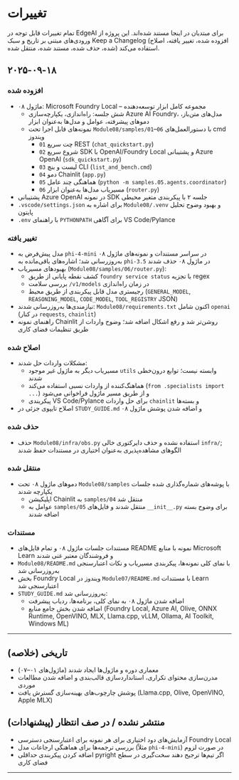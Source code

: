 <!--
CO_OP_TRANSLATOR_METADATA:
{
  "original_hash": "b02a49f9b47dc500f1b4791c01bb9501",
  "translation_date": "2025-09-22T13:31:00+00:00",
  "source_file": "CHANGELOG.md",
  "language_code": "fa"
}
-->
# تغییرات

تمام تغییرات قابل توجه در EdgeAI برای مبتدیان در اینجا مستند شده‌اند. این پروژه از ورودی‌های مبتنی بر تاریخ و سبک Keep a Changelog (افزوده شده، تغییر یافته، اصلاح شده، حذف شده، مستند شده، منتقل شده) استفاده می‌کند.

## ۲۰۲۵-۰۹-۱۸

### افزوده شده
- ماژول ۰۸: Microsoft Foundry Local – مجموعه کامل ابزار توسعه‌دهنده
  - شش جلسه: راه‌اندازی، یکپارچه‌سازی Azure AI Foundry، مدل‌های متن‌باز، دموهای پیشرفته، عوامل و مدل‌ها به‌عنوان ابزار
  - نمونه‌های قابل اجرا تحت `Module08/samples/01`–`06` با دستورالعمل‌های cmd ویندوز
    - `01` چت سریع REST (`chat_quickstart.py`)
    - `02` شروع سریع SDK با OpenAI/Foundry Local و پشتیبانی Azure OpenAI (`sdk_quickstart.py`)
    - `03` لیست و بنچ CLI (`list_and_bench.cmd`)
    - `04` دمو Chainlit (`app.py`)
    - `05` هماهنگی چند عامل (`python -m samples.05.agents.coordinator`)
    - `06` مسیریاب مدل‌ها به‌عنوان ابزار (`router.py`)
- پشتیبانی Azure OpenAI در نمونه SDK جلسه ۲ با پیکربندی متغیر محیطی
- `.vscode/settings.json` برای اشاره به `Module08/.venv` و بهبود وضوح تحلیل پایتون
- `.env` با راهنمای `PYTHONPATH` برای آگاهی VS Code/Pylance

### تغییر یافته
- مدل پیش‌فرض به `phi-4-mini` در سراسر مستندات و نمونه‌های ماژول ۰۸ به‌روزرسانی شد؛ اشاره‌های باقی‌مانده به `phi-3.5` در ماژول ۰۸ حذف شدند
- بهبودهای مسیریاب (`Module08/samples/06/router.py`):
  - کشف نقطه پایانی از طریق `foundry service status` با تجزیه regex
  - بررسی سلامت `/v1/models` در زمان راه‌اندازی
  - رجیستری مدل قابل پیکربندی از طریق محیط (`GENERAL_MODEL`, `REASONING_MODEL`, `CODE_MODEL`, `TOOL_REGISTRY` JSON)
- نیازمندی‌ها به‌روزرسانی شدند: `Module08/requirements.txt` اکنون شامل `openai` (در کنار `requests`, `chainlit`)
- راهنمای نمونه Chainlit روشن‌تر شد و رفع اشکال اضافه شد؛ وضوح واردات از طریق تنظیمات فضای کاری

### اصلاح شده
- مشکلات واردات حل شدند:
  - مسیریاب دیگر به ماژول غیر موجود `utils` وابسته نیست؛ توابع درون‌خطی شدند
  - هماهنگ‌کننده از واردات نسبی استفاده می‌کند (`from .specialists import ...`) و از طریق مسیر ماژول فراخوانی می‌شود
  - پیکربندی VS Code/Pylance برای حل واردات `chainlit` و بسته‌ها
- اصلاح تایپوی جزئی در `STUDY_GUIDE.md` و اضافه شدن پوشش ماژول ۰۸

### حذف شده
- حذف `Module08/infra/obs.py` استفاده نشده و حذف دایرکتوری خالی `infra/`; الگوهای مشاهده‌پذیری به‌عنوان اختیاری در مستندات حفظ شدند

### منتقل شده
- دموهای ماژول ۰۸ تحت `Module08/samples` با پوشه‌های شماره‌گذاری شده جلسات یکپارچه شدند
  - اپلیکیشن Chainlit به `samples/04` منتقل شد
  - عوامل به `samples/05` منتقل شدند و فایل‌های `__init__.py` برای وضوح بسته اضافه شدند

### مستندات
- مستندات جلسات ماژول ۰۸ و تمام فایل‌های README نمونه با منابع Microsoft Learn و فروشندگان معتبر غنی شدند
- `Module08/README.md` با نمای کلی نمونه‌ها، پیکربندی مسیریاب و نکات اعتبارسنجی به‌روزرسانی شد
- بخش Foundry Local ویندوز در `Module07/README.md` با مستندات Learn اعتبارسنجی شد
- `STUDY_GUIDE.md` به‌روزرسانی شد:
  - اضافه شدن ماژول ۰۸ به نمای کلی، برنامه‌ها، ردیاب پیشرفت
  - اضافه شدن بخش جامع منابع (Foundry Local, Azure AI, Olive, ONNX Runtime, OpenVINO, MLX, Llama.cpp, vLLM, Ollama, AI Toolkit, Windows ML)

---

## تاریخی (خلاصه)
- معماری دوره و ماژول‌ها ایجاد شدند (ماژول‌های ۰۱–۰۷)
- مدرن‌سازی محتوای تکراری، استانداردسازی قالب‌بندی و اضافه شدن مطالعات موردی
- پوشش چارچوب‌های بهینه‌سازی گسترش یافت (Llama.cpp, Olive, OpenVINO, Apple MLX)

## منتشر نشده / در صف انتظار (پیشنهادات)
- آزمایش‌های دود اختیاری برای هر نمونه برای اعتبارسنجی دسترسی Foundry Local
- بررسی ترجمه‌ها برای هماهنگی ارجاعات مدل (مثلاً `phi-4-mini`) در صورت لزوم
- اضافه کردن پیکربندی حداقلی pyright اگر تیم‌ها ترجیح دهند سخت‌گیری در سطح فضای کاری

---

